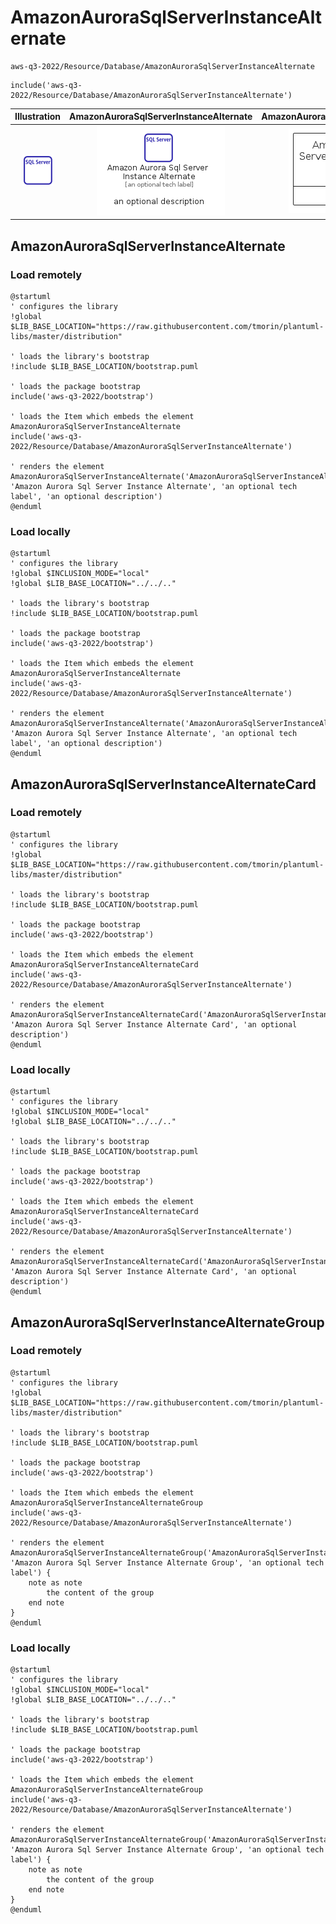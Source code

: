 # AmazonAuroraSqlServerInstanceAlternate


```text
aws-q3-2022/Resource/Database/AmazonAuroraSqlServerInstanceAlternate
```

```text
include('aws-q3-2022/Resource/Database/AmazonAuroraSqlServerInstanceAlternate')
```



| Illustration | AmazonAuroraSqlServerInstanceAlternate | AmazonAuroraSqlServerInstanceAlternateCard | AmazonAuroraSqlServerInstanceAlternateGroup |
| :---: | :---: | :---: | :---: |
| ![illustration for Illustration](../../../aws-q3-2022/Resource/Database/AmazonAuroraSqlServerInstanceAlternate.png) | ![illustration for AmazonAuroraSqlServerInstanceAlternate](../../../aws-q3-2022/Resource/Database/AmazonAuroraSqlServerInstanceAlternate.Local.png) | ![illustration for AmazonAuroraSqlServerInstanceAlternateCard](../../../aws-q3-2022/Resource/Database/AmazonAuroraSqlServerInstanceAlternateCard.Local.png) | ![illustration for AmazonAuroraSqlServerInstanceAlternateGroup](../../../aws-q3-2022/Resource/Database/AmazonAuroraSqlServerInstanceAlternateGroup.Local.png) |




## AmazonAuroraSqlServerInstanceAlternate

### Load remotely
```plantuml
@startuml
' configures the library
!global $LIB_BASE_LOCATION="https://raw.githubusercontent.com/tmorin/plantuml-libs/master/distribution"

' loads the library's bootstrap
!include $LIB_BASE_LOCATION/bootstrap.puml

' loads the package bootstrap
include('aws-q3-2022/bootstrap')

' loads the Item which embeds the element AmazonAuroraSqlServerInstanceAlternate
include('aws-q3-2022/Resource/Database/AmazonAuroraSqlServerInstanceAlternate')

' renders the element
AmazonAuroraSqlServerInstanceAlternate('AmazonAuroraSqlServerInstanceAlternate', 'Amazon Aurora Sql Server Instance Alternate', 'an optional tech label', 'an optional description')
@enduml
```

### Load locally
```plantuml
@startuml
' configures the library
!global $INCLUSION_MODE="local"
!global $LIB_BASE_LOCATION="../../.."

' loads the library's bootstrap
!include $LIB_BASE_LOCATION/bootstrap.puml

' loads the package bootstrap
include('aws-q3-2022/bootstrap')

' loads the Item which embeds the element AmazonAuroraSqlServerInstanceAlternate
include('aws-q3-2022/Resource/Database/AmazonAuroraSqlServerInstanceAlternate')

' renders the element
AmazonAuroraSqlServerInstanceAlternate('AmazonAuroraSqlServerInstanceAlternate', 'Amazon Aurora Sql Server Instance Alternate', 'an optional tech label', 'an optional description')
@enduml
```

## AmazonAuroraSqlServerInstanceAlternateCard

### Load remotely
```plantuml
@startuml
' configures the library
!global $LIB_BASE_LOCATION="https://raw.githubusercontent.com/tmorin/plantuml-libs/master/distribution"

' loads the library's bootstrap
!include $LIB_BASE_LOCATION/bootstrap.puml

' loads the package bootstrap
include('aws-q3-2022/bootstrap')

' loads the Item which embeds the element AmazonAuroraSqlServerInstanceAlternateCard
include('aws-q3-2022/Resource/Database/AmazonAuroraSqlServerInstanceAlternate')

' renders the element
AmazonAuroraSqlServerInstanceAlternateCard('AmazonAuroraSqlServerInstanceAlternateCard', 'Amazon Aurora Sql Server Instance Alternate Card', 'an optional description')
@enduml
```

### Load locally
```plantuml
@startuml
' configures the library
!global $INCLUSION_MODE="local"
!global $LIB_BASE_LOCATION="../../.."

' loads the library's bootstrap
!include $LIB_BASE_LOCATION/bootstrap.puml

' loads the package bootstrap
include('aws-q3-2022/bootstrap')

' loads the Item which embeds the element AmazonAuroraSqlServerInstanceAlternateCard
include('aws-q3-2022/Resource/Database/AmazonAuroraSqlServerInstanceAlternate')

' renders the element
AmazonAuroraSqlServerInstanceAlternateCard('AmazonAuroraSqlServerInstanceAlternateCard', 'Amazon Aurora Sql Server Instance Alternate Card', 'an optional description')
@enduml
```

## AmazonAuroraSqlServerInstanceAlternateGroup

### Load remotely
```plantuml
@startuml
' configures the library
!global $LIB_BASE_LOCATION="https://raw.githubusercontent.com/tmorin/plantuml-libs/master/distribution"

' loads the library's bootstrap
!include $LIB_BASE_LOCATION/bootstrap.puml

' loads the package bootstrap
include('aws-q3-2022/bootstrap')

' loads the Item which embeds the element AmazonAuroraSqlServerInstanceAlternateGroup
include('aws-q3-2022/Resource/Database/AmazonAuroraSqlServerInstanceAlternate')

' renders the element
AmazonAuroraSqlServerInstanceAlternateGroup('AmazonAuroraSqlServerInstanceAlternateGroup', 'Amazon Aurora Sql Server Instance Alternate Group', 'an optional tech label') {
    note as note
        the content of the group
    end note
}
@enduml
```

### Load locally
```plantuml
@startuml
' configures the library
!global $INCLUSION_MODE="local"
!global $LIB_BASE_LOCATION="../../.."

' loads the library's bootstrap
!include $LIB_BASE_LOCATION/bootstrap.puml

' loads the package bootstrap
include('aws-q3-2022/bootstrap')

' loads the Item which embeds the element AmazonAuroraSqlServerInstanceAlternateGroup
include('aws-q3-2022/Resource/Database/AmazonAuroraSqlServerInstanceAlternate')

' renders the element
AmazonAuroraSqlServerInstanceAlternateGroup('AmazonAuroraSqlServerInstanceAlternateGroup', 'Amazon Aurora Sql Server Instance Alternate Group', 'an optional tech label') {
    note as note
        the content of the group
    end note
}
@enduml
```

